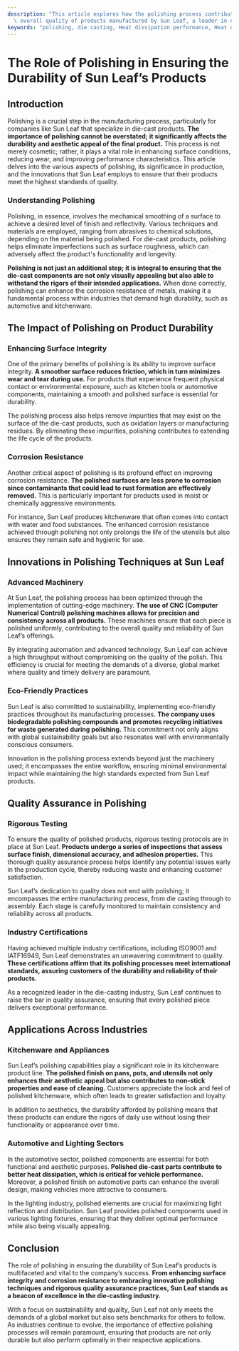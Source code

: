 ```yaml
---
description: "This article explores how the polishing process contributes to the durability and\
  \ overall quality of products manufactured by Sun Leaf, a leader in die casting."
keywords: "polishing, die casting, Heat dissipation performance, Heat dissipation structure"
---
```

# The Role of Polishing in Ensuring the Durability of Sun Leaf’s Products

## Introduction

Polishing is a crucial step in the manufacturing process, particularly for companies like Sun Leaf that specialize in die-cast products. **The importance of polishing cannot be overstated; it significantly affects the durability and aesthetic appeal of the final product.** This process is not merely cosmetic; rather, it plays a vital role in enhancing surface conditions, reducing wear, and improving performance characteristics. This article delves into the various aspects of polishing, its significance in production, and the innovations that Sun Leaf employs to ensure that their products meet the highest standards of quality.

### Understanding Polishing

Polishing, in essence, involves the mechanical smoothing of a surface to achieve a desired level of finish and reflectivity. Various techniques and materials are employed, ranging from abrasives to chemical solutions, depending on the material being polished. For die-cast products, polishing helps eliminate imperfections such as surface roughness, which can adversely affect the product's functionality and longevity.

**Polishing is not just an additional step; it is integral to ensuring that the die-cast components are not only visually appealing but also able to withstand the rigors of their intended applications.** When done correctly, polishing can enhance the corrosion resistance of metals, making it a fundamental process within industries that demand high durability, such as automotive and kitchenware.

## The Impact of Polishing on Product Durability

### Enhancing Surface Integrity

One of the primary benefits of polishing is its ability to improve surface integrity. **A smoother surface reduces friction, which in turn minimizes wear and tear during use.** For products that experience frequent physical contact or environmental exposure, such as kitchen tools or automotive components, maintaining a smooth and polished surface is essential for durability.

The polishing process also helps remove impurities that may exist on the surface of the die-cast products, such as oxidation layers or manufacturing residues. By eliminating these impurities, polishing contributes to extending the life cycle of the products.

### Corrosion Resistance

Another critical aspect of polishing is its profound effect on improving corrosion resistance. **The polished surfaces are less prone to corrosion since contaminants that could lead to rust formation are effectively removed.** This is particularly important for products used in moist or chemically aggressive environments. 

For instance, Sun Leaf produces kitchenware that often comes into contact with water and food substances. The enhanced corrosion resistance achieved through polishing not only prolongs the life of the utensils but also ensures they remain safe and hygienic for use.

## Innovations in Polishing Techniques at Sun Leaf

### Advanced Machinery

At Sun Leaf, the polishing process has been optimized through the implementation of cutting-edge machinery. **The use of CNC (Computer Numerical Control) polishing machines allows for precision and consistency across all products.** These machines ensure that each piece is polished uniformly, contributing to the overall quality and reliability of Sun Leaf’s offerings. 

By integrating automation and advanced technology, Sun Leaf can achieve a high throughput without compromising on the quality of the polish. This efficiency is crucial for meeting the demands of a diverse, global market where quality and timely delivery are paramount.

### Eco-Friendly Practices

Sun Leaf is also committed to sustainability, implementing eco-friendly practices throughout its manufacturing processes. **The company uses biodegradable polishing compounds and promotes recycling initiatives for waste generated during polishing.** This commitment not only aligns with global sustainability goals but also resonates well with environmentally conscious consumers.

Innovation in the polishing process extends beyond just the machinery used; it encompasses the entire workflow, ensuring minimal environmental impact while maintaining the high standards expected from Sun Leaf products.

## Quality Assurance in Polishing

### Rigorous Testing

To ensure the quality of polished products, rigorous testing protocols are in place at Sun Leaf. **Products undergo a series of inspections that assess surface finish, dimensional accuracy, and adhesion properties.** This thorough quality assurance process helps identify any potential issues early in the production cycle, thereby reducing waste and enhancing customer satisfaction.

Sun Leaf’s dedication to quality does not end with polishing; it encompasses the entire manufacturing process, from die casting through to assembly. Each stage is carefully monitored to maintain consistency and reliability across all products.

### Industry Certifications

Having achieved multiple industry certifications, including ISO9001 and IATF16949, Sun Leaf demonstrates an unwavering commitment to quality. **These certifications affirm that its polishing processes meet international standards, assuring customers of the durability and reliability of their products.** 

As a recognized leader in the die-casting industry, Sun Leaf continues to raise the bar in quality assurance, ensuring that every polished piece delivers exceptional performance.

## Applications Across Industries

### Kitchenware and Appliances

Sun Leaf’s polishing capabilities play a significant role in its kitchenware product line. **The polished finish on pans, pots, and utensils not only enhances their aesthetic appeal but also contributes to non-stick properties and ease of cleaning.** Customers appreciate the look and feel of polished kitchenware, which often leads to greater satisfaction and loyalty.

In addition to aesthetics, the durability afforded by polishing means that these products can endure the rigors of daily use without losing their functionality or appearance over time.

### Automotive and Lighting Sectors

In the automotive sector, polished components are essential for both functional and aesthetic purposes. **Polished die-cast parts contribute to better heat dissipation, which is critical for vehicle performance.** Moreover, a polished finish on automotive parts can enhance the overall design, making vehicles more attractive to consumers.

In the lighting industry, polished elements are crucial for maximizing light reflection and distribution. Sun Leaf provides polished components used in various lighting fixtures, ensuring that they deliver optimal performance while also being visually appealing.

## Conclusion

The role of polishing in ensuring the durability of Sun Leaf’s products is multifaceted and vital to the company’s success. **From enhancing surface integrity and corrosion resistance to embracing innovative polishing techniques and rigorous quality assurance practices, Sun Leaf stands as a beacon of excellence in the die-casting industry.** 

With a focus on sustainability and quality, Sun Leaf not only meets the demands of a global market but also sets benchmarks for others to follow. As industries continue to evolve, the importance of effective polishing processes will remain paramount, ensuring that products are not only durable but also perform optimally in their respective applications.
